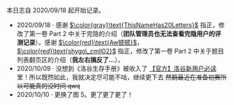 本日志自 $2020/09/18$ 起开始记录。

- $2020/09/18$ · 感谢 [$\color{gray}\text{ThisNameHas20Letters}$](https://www.luogu.com.cn/user/341741) 指正，修改了第一卷 $\text{Part 2}$ 中关于完隐的介绍（**团队管理员也无法查看完隐用户的评测记录**）。感谢 [$\color{red}\text{Aw顿顿}$](https://www.luogu.com.cn/user/212283)，[$\color{red}\text{shygo\_cmll02}$](https://www.luogu.com.cn/user/171487) 指正，修改了第一卷 $\text{Part 2}$ 中关于题目列表翻页区的介绍（**我左右搞反了...**）。
- $2020/10/09$ · 没想到《洛谷生存手册》被收入了 [【官方】洛谷新用户必读](https://www.luogu.com.cn/discuss/show/241461) 里！所以既然如此，我就决定尽可能不咕，继续更下去 ~~然鹅最近在准备初赛所以可能真的没时间 qwq~~
- $2020/10/10$ · 更换了图 $5$。更了更了更了！
